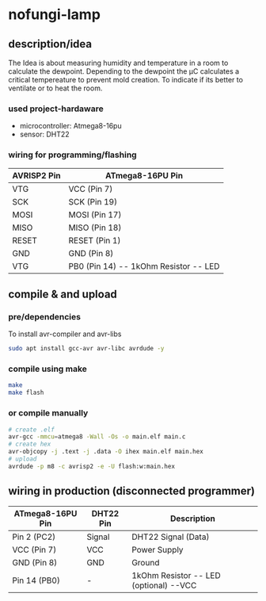 # nofungi-lamp

## description/idea
The Idea is about measuring humidity and temperature in a room to calculate the dewpoint. Depending to the dewpoint the µC calculates a critical tempereature to prevent mold creation. To indicate if its better to ventilate or to heat the room. 

### used project-hardaware
- microcontroller: Atmega8-16pu
- sensor: DHT22  

### wiring for programming/flashing

| AVRISP2 Pin | ATmega8-16PU Pin | 
|-------------|-------------------|
| VTG         | VCC (Pin 7)       |
| SCK         | SCK (Pin 19)      |
| MOSI        | MOSI (Pin 17)     |
| MISO        | MISO (Pin 18)     |
| RESET       | RESET (Pin 1)     |
| GND         | GND (Pin 8)       |
| VTG         | PB0 (Pin 14) -- 1kOhm Resistor -- LED |


## compile & and upload

### pre/dependencies

To install avr-compiler and avr-libs
```bash
sudo apt install gcc-avr avr-libc avrdude -y
```

### compile using make

```bash
make
make flash
```

### or compile manually

```bash
# create .elf
avr-gcc -mmcu=atmega8 -Wall -Os -o main.elf main.c
# create hex
avr-objcopy -j .text -j .data -O ihex main.elf main.hex
# upload
avrdude -p m8 -c avrisp2 -e -U flash:w:main.hex 
```

## wiring in production (disconnected programmer)

| ATmega8-16PU Pin | DHT22 Pin | Description         |
|-------------------|-----------|---------------------|
| Pin 2 (PC2)       | Signal    | DHT22 Signal (Data) |
| VCC (Pin 7)       | VCC       | Power Supply        |
| GND (Pin 8)       | GND       | Ground              |
| Pin 14 (PB0)      | -         | 1kOhm Resistor -- LED (optional) --VCC |


